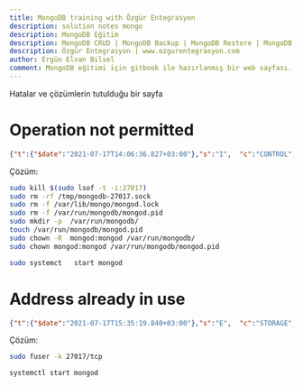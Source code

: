 ```yaml
---
title: MongoDB training with Özgür Entegrasyon
description: solution notes mongo
description: MongoDB Eğitim
description: MongoDB CRUD | MongoDB Backup | MongoDB Restore | MongoDB Replica Set
description: Özgür Entegrasyon | www.ozgurentegrasyon.com
author: Ergün Elvan Bilsel
comment: MongoDB eğitimi için gitbook ile hazırlanmış bir web sayfası. A gitbook web page for MongoDB Training.
---
```


Hatalar ve çözümlerin tutulduğu bir sayfa

# Operation not permitted

```json
{"t":{"$date":"2021-07-17T14:06:36.827+03:00"},"s":"I",  "c":"CONTROL",  "id":23331,   "ctx":"main","msg":"Could not set permissions on pid file {path_string}: {ec_message}","attr":{"path_string":"/var/run/mongodb/mongod.pid","ec_message":"Operation not permitted"}}
```

Çözüm:

```sh
sudo kill $(sudo lsof -t -i:27017) 
sudo rm -rf /tmp/mongodb-27017.sock
sudo rm -f /var/lib/mongo/mongod.lock
sudo rm -f /var/run/mongodb/mongod.pid
sudo mkdir -p  /var/run/mongodb/
touch /var/run/mongodb/mongod.pid
sudo chown -R  mongod:mongod /var/run/mongodb/
sudo chown mongod:mongod /var/run/mongodb/mongod.pid

```
```sh
sudo systemct   start mongod
```

# Address already in use

```json
{"t":{"$date":"2021-07-17T15:35:19.840+03:00"},"s":"E",  "c":"STORAGE",  "id":20568,   "ctx":"initandlisten","msg":"Error setting up listener","attr":{"error":{"code":9001,"codeName":"SocketException","errmsg":"Address already in use"}}}
```
Çözüm:

```sh
sudo fuser -k 27017/tcp
```

```sh
systemctl start mongod

```

